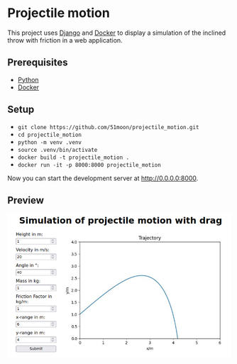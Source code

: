 # Projectile motion

This project uses [Django](https://www.djangoproject.com/) and [Docker](https://www.docker.com/) to display a simulation of the inclined throw with friction in a web application.

## Prerequisites
- [Python](https://www.python.org/)
- [Docker](https://docs.docker.com/engine/install/)

## Setup
- `git clone https://github.com/51moon/projectile_motion.git`
- `cd projectile_motion`
- `python -m venv .venv`
- `source .venv/bin/activate`
- `docker build -t projectile_motion .`
- `docker run -it -p 8000:8000 projectile_motion`

Now you can start the development server at http://0.0.0.0:8000.

## Preview
<img src="screenshot.png" width="600">